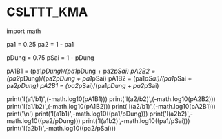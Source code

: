 # CSLTTT_KMA


import math

pa1 = 0.25
pa2 = 1 - pa1

pDung = 0.75
pSai  = 1 - pDung

pA1B1 = (pa1*pDung)/(pa1*pDung + pa2*pSai)
pA2B2 = (pa2*pDung)/(pa2*pDung + pa1*pSai)
pA1B2 = (pa1*pSai)/(pa1*pSai + pa2*pDung)
pA2B1 = (pa2*pSai)/(pa1*pDung + pa2*pSai)


print('I(a1/b1)',(-math.log10(pA1B1)))
print('I(a2/b2)',(-math.log10(pA2B2)))
print('I(a1/b2)',(-math.log10(pA1B2)))
print('I(a2/b1)',(-math.log10(pA2B1)))
print('\n')
print('I(a1b1)',-math.log10((pa1/pDung)))
print('I(a2b2)',-math.log10((pa2/pDung)))
print('I(a1b2)',-math.log10((pa1/pSai)))
print('I(a2b1)',-math.log10((pa2/pSai)))





